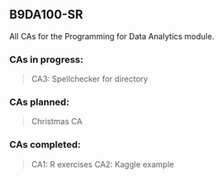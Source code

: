## B9DA100-SR
All CAs for the Programming for Data Analytics module.

### CAs in progress:
> CA3: Spellchecker for directory

### CAs planned:
> Christmas CA

### CAs completed:
> CA1: R exercises
> CA2: Kaggle example
